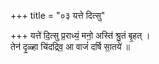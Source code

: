 +++
title = "०३ यत्ते दित्सु"

+++
यत्ते॑ दि॒त्सु प्र॒राध्यं॒ मनो॒ अस्ति॑ श्रु॒तं बृ॒हत् ।  
तेन॑ दृ॒ळ्हा चि॑दद्रिव॒ आ वाजं॑ दर्षि सा॒तये॑ ॥